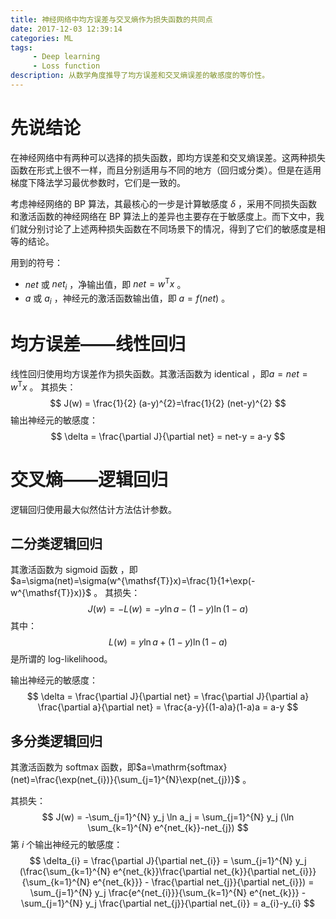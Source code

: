 ```yaml
---
title: 神经网络中均方误差与交叉熵作为损失函数的共同点
date: 2017-12-03 12:39:14
categories: ML
tags: 
     - Deep learning
     - Loss function
description: 从数学角度推导了均方误差和交叉熵误差的敏感度的等价性。
---
```


# 先说结论

在神经网络中有两种可以选择的损失函数，即均方误差和交叉熵误差。这两种损失函数在形式上很不一样，而且分别适用与不同的地方（回归或分类）。但是在适用梯度下降法学习最优参数时，它们是一致的。

考虑神经网络的 BP 算法，其最核心的一步是计算敏感度 $\delta$ ，采用不同损失函数和激活函数的神经网络在 BP 算法上的差异也主要存在于敏感度上。而下文中，我们就分别讨论了上述两种损失函数在不同场景下的情况，得到了它们的敏感度是相等的结论。

用到的符号：

- $net$ 或 $net_{i}$ ，净输出值，即 $net = w^{\mathsf{T}}x$ 。
- $a$ 或 $a_{i}$ ，神经元的激活函数输出值，即 $a=f(net)$ 。

# 均方误差——线性回归

线性回归使用均方误差作为损失函数。其激活函数为 identical ，即$a=net=w^{\mathsf{T}}x$ 。
其损失：
$$
J(w) = \frac{1}{2} (a-y)^{2}=\frac{1}{2} (net-y)^{2}
$$
输出神经元的敏感度：
$$
\delta = \frac{\partial J}{\partial net} = net-y = a-y
$$

# 交叉熵——逻辑回归

逻辑回归使用最大似然估计方法估计参数。

## 二分类逻辑回归

其激活函数为 sigmoid 函数 ，即$a=\sigma(net)=\sigma(w^{\mathsf{T}}x)=\frac{1}{1+\exp(-w^{\mathsf{T}}x)}$ 。
其损失：
$$
J(w) = -L(w) = -y \ln a - (1-y) \ln (1-a)
$$
其中：
$$
L(w) = y \ln a + (1-y) \ln (1-a)
$$
是所谓的 log-likelihood。

输出神经元的敏感度：
$$
\delta = \frac{\partial J}{\partial net} = \frac{\partial J}{\partial a} \frac{\partial a}{\partial net} = \frac{a-y}{(1-a)a}(1-a)a = a-y
$$

## 多分类逻辑回归

其激活函数为 softmax 函数，即$a=\mathrm{softmax}(net)=\frac{\exp(net_{i})}{\sum_{j=1}^{N}\exp(net_{j})}$ 。

其损失：
$$
J(w) = -\sum_{j=1}^{N} y_j \ln a_j = \sum_{j=1}^{N} y_j (\ln \sum_{k=1}^{N} e^{net_{k}}-net_{j})
$$
第 $i$ 个输出神经元的敏感度：
$$
\delta_{i} = \frac{\partial J}{\partial net_{i}} = \sum_{j=1}^{N} y_j (\frac{\sum_{k=1}^{N} e^{net_{k}}\frac{\partial net_{k}}{\partial net_{i}}}{\sum_{k=1}^{N} e^{net_{k}}} - \frac{\partial net_{j}}{\partial net_{i}}) = \sum_{j=1}^{N} y_j  \frac{e^{net_{i}}}{\sum_{k=1}^{N} e^{net_{k}}} - \sum_{j=1}^{N} y_j  \frac{\partial net_{j}}{\partial net_{i}} = a_{i}-y_{i}
$$
